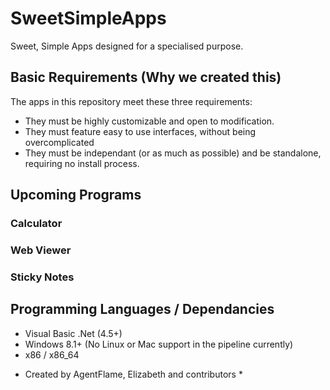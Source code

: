 # SweetSimpleApps
Sweet, Simple Apps designed for a specialised purpose.

## Basic Requirements (Why we created this)
The apps in this repository meet these three requirements:
- They must be highly customizable and open to modification.
- They must feature easy to use interfaces, without being overcomplicated
- They must be independant (or as much as possible) and be standalone, requiring no install process.

## Upcoming Programs

### Calculator

### Web Viewer

### Sticky Notes

## Programming Languages / Dependancies

- Visual Basic .Net (4.5+)
- Windows 8.1+ (No Linux or Mac support in the pipeline currently)
- x86 / x86_64

* Created by AgentFlame, Elizabeth and contributors *

